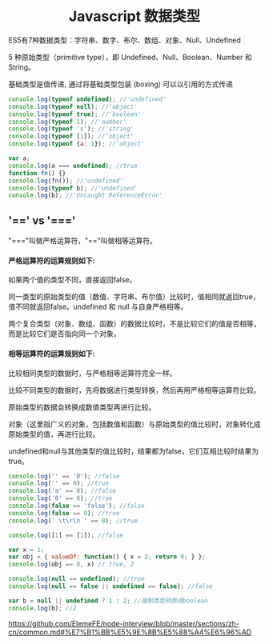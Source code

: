<h1 align="center"> Javascript 数据类型</h1>

ES5有7种数据类型：字符串、数字、布尔、数组、对象、Null、Undefined

5 种原始类型（primitive type），即 Undefined、Null、Boolean、Number 和 String。

基础类型是值传递, 通过将基础类型包装 (boxing) 可以以引用的方式传递

```javascript
console.log(typeof undefined); //'undefined'
console.log(typeof null); //'object'
console.log(typeof true); //'boolean'
console.log(typeof 1); //'number'
console.log(typeof 's'); //'string'
console.log(typeof [1]); //'object'
console.log(typeof {a: 1}); //'object'

var a;
console.log(a === undefined); //true
function fn() {}
console.log(fn()); //'undefined'
console.log(typeof b); //'undefined'
console.log(b); //'Uncaught ReferenceError'

```

'==' vs '==='
-

"==="叫做严格运算符，"=="叫做相等运算符。

#### 严格运算符的运算规则如下:

如果两个值的类型不同，直接返回false。

同一类型的原始类型的值（数值、字符串、布尔值）比较时，值相同就返回true，值不同就返回false。undefined 和 null 与自身严格相等。

两个复合类型（对象、数组、函数）的数据比较时，不是比较它们的值是否相等，而是比较它们是否指向同一个对象。

#### 相等运算符的运算规则如下:

比较相同类型的数据时，与严格相等运算符完全一样。

比较不同类型的数据时，先将数据进行类型转换，然后再用严格相等运算符比较。

原始类型的数据会转换成数值类型再进行比较。

对象（这里指广义的对象，包括数值和函数）与原始类型的值比较时，对象转化成原始类型的值，再进行比较。

undefined和null与其他类型的值比较时，结果都为false，它们互相比较时结果为true。

```javascript
console.log('' == '0'); //false
console.log('' == 0); //true
console.log('a' == 0); //false
console.log('0' == 0); //true
console.log(false == 'false'); //false
console.log(false == 0); //true
console.log(' \t\r\n ' == 0); //true

console.log([1] == [1]); //false

var x = 1;
var obj = { valueOf: function() { x = 2; return 0; } };
console.log(obj == 0, x) // true, 2

console.log(null == undefined); //true
console.log(null == false || undefined == false); //false

var b = null || undefined ? 1 : 2; //强制类型转换成boolean
console.log(b); //2
```

https://github.com/ElemeFE/node-interview/blob/master/sections/zh-cn/common.md#%E7%B1%BB%E5%9E%8B%E5%88%A4%E6%96%AD
